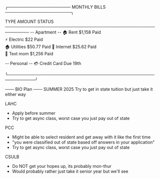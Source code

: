 ╭───────────────────── MONTHLY BILLS ──────────────────────╮

  TYPE                     AMOUNT                 STATUS
  ──────────────────────────────────────────────────────────
  -- Apartment --
  🏠 Rent                  $1,158                 Paid      
  ⚡ Electric              $22                    Paid                 
  🏠 Utilities             $50.77                 Paid 
  📌 Internet              $25.62                 Paid                 
  📱 Text mom              $1,256                 Paid


  -- Personal --
  💳 Credit Card     Due 19th

╰───────────────────────────────────────────────────────────╯












─── BIO Plan ───
SUMMER 2025
Try to get in state tuition but just take it either way

LAHC
- Apply before summer
- Try to get async class, worst case you just pay out of state

PCC
- Might be able to select resident and get away with it like the first time
- "you were classified out of state based off answers in your application"
- Try to get async class, worst case you just pay out of state

CSULB
- Do NOT get your hopes up, its probably mon-thur
- Would probably rather just take it senior year but we'll see
